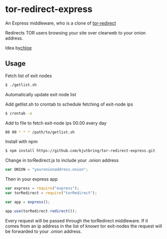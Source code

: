 # tor-redirect-express

An Express middleware, who is a clone of [tor-redirect](https://github.com/redpois0n/tor-redirect)

Redirects TOR users browsing your site over clearweb to your onion address.

Idea by[chloe](https://github.com/intchloe)

## Usage

Fetch list of exit nodes
```bash
$ ./getlist.sh
```

Automatically update exit node list

Add getlist.sh to crontab to schedule fetching of exit-node ips

```bash
$ crontab -e
```

Add to file to fetch exit-node ips 00.00 every day

```bash
00 00 * * * /path/to/getlist.sh
```

Install with npm

```bash
$ npm install https://github.com/kjutbring/tor-redirect-express.git
```

Change in torRedirect.js to include your .onion address

```javascript
var ONION = "youronionaddress.onion";
```

Then in your express app

```javascript
var express = require("express");
var torRedirect = require("torRedirect");

var app = express();

app.use(torRedirect.redirect());
```

Every request will be passed through the torRedirect middleware. If it comes from
an ip address in the list of known tor exit-nodes the request will be forwarded to your
.onion address.  
